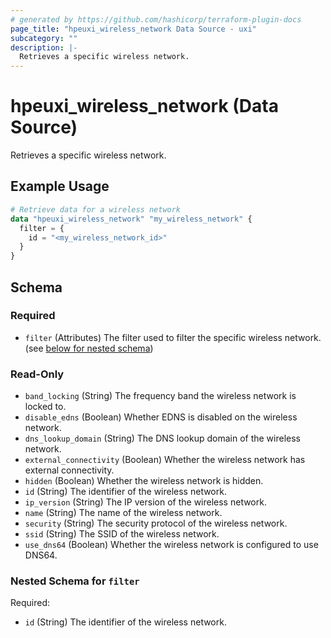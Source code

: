 ```yaml
---
# generated by https://github.com/hashicorp/terraform-plugin-docs
page_title: "hpeuxi_wireless_network Data Source - uxi"
subcategory: ""
description: |-
  Retrieves a specific wireless network.
---
```


# hpeuxi_wireless_network (Data Source)

Retrieves a specific wireless network.

## Example Usage

```terraform
# Retrieve data for a wireless network
data "hpeuxi_wireless_network" "my_wireless_network" {
  filter = {
    id = "<my_wireless_network_id>"
  }
}
```

<!-- schema generated by tfplugindocs -->
## Schema

### Required

- `filter` (Attributes) The filter used to filter the specific wireless network. (see [below for nested schema](#nestedatt--filter))

### Read-Only

- `band_locking` (String) The frequency band the wireless network is locked to.
- `disable_edns` (Boolean) Whether EDNS is disabled on the wireless network.
- `dns_lookup_domain` (String) The DNS lookup domain of the wireless network.
- `external_connectivity` (Boolean) Whether the wireless network has external connectivity.
- `hidden` (Boolean) Whether the wireless network is hidden.
- `id` (String) The identifier of the wireless network.
- `ip_version` (String) The IP version of the wireless network.
- `name` (String) The name of the wireless network.
- `security` (String) The security protocol of the wireless network.
- `ssid` (String) The SSID of the wireless network.
- `use_dns64` (Boolean) Whether the wireless network is configured to use DNS64.

<a id="nestedatt--filter"></a>
### Nested Schema for `filter`

Required:

- `id` (String) The identifier of the wireless network.
